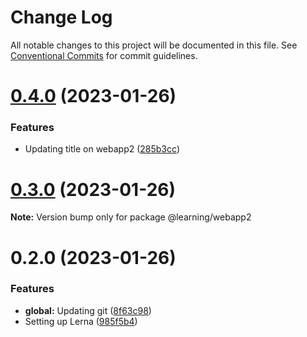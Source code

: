 # Change Log

All notable changes to this project will be documented in this file.
See [Conventional Commits](https://conventionalcommits.org) for commit guidelines.

# [0.4.0](https://github.com/carlosbvz/learning-lerna/compare/v0.3.0...v0.4.0) (2023-01-26)


### Features

* Updating title on webapp2 ([285b3cc](https://github.com/carlosbvz/learning-lerna/commit/285b3cce1280c6b645bf6238cb9b716a5401a91e))





# [0.3.0](https://github.com/carlosbvz/learning-lerna/compare/v0.2.1...v0.3.0) (2023-01-26)

**Note:** Version bump only for package @learning/webapp2





# 0.2.0 (2023-01-26)


### Features

* **global:** Updating git ([8f63c98](https://github.com/carlosbvz/learning-lerna/commit/8f63c98c2bd8589118e475eab84e66f3d221bef0))
* Setting up Lerna ([985f5b4](https://github.com/carlosbvz/learning-lerna/commit/985f5b4674453f2546c8f69738bd9b60c3c2a941))
